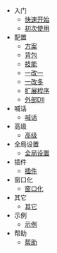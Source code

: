 - 入门
  - [快速开始](/README "魔兽争霸3改键SuWar3Tools - 快速开始")
  - [初次使用](/guide "魔兽争霸3改键SuWar3Tools - 初次使用")
- 配置
  - [方案](/plan "魔兽争霸3改键SuWar3Tools - 方案")
  - [背包](/inventory "魔兽争霸3改键SuWar3Tools - 背包")
  - [技能](/spells "魔兽争霸3改键SuWar3Tools - 技能")
  - [一改一](/one2one "魔兽争霸3改键SuWar3Tools - 一改一")
  - [一改多](/one2more "魔兽争霸3改键SuWar3Tools - 一改多")
  - [扩展程序](/extexe "魔兽争霸3改键SuWar3Tools - 扩展程序")
  - [外部Dll](/extdll "魔兽争霸3改键SuWar3Tools - 外部Dll")
- 喊话
  - [喊话](/msg "魔兽争霸3改键SuWar3Tools - 喊话")
- 高级
  - [高级](/advance "魔兽争霸3改键SuWar3Tools - 高级")
- 全局设置
  - [全局设置](/global "魔兽争霸3改键SuWar3Tools - 全局设置")
- 插件
  - [插件](/plugin "魔兽争霸3改键SuWar3Tools - 插件")
- 窗口化
  - [窗口化](/window "魔兽争霸3改键SuWar3Tools - 窗口化")
- 其它
  - [其它](/others "魔兽争霸3改键SuWar3Tools - 其它")
- 示例
  - [示例](/example "魔兽争霸3改键SuWar3Tools - 示例")
- 帮助
  - [帮助](/help "魔兽争霸3改键SuWar3Tools - 帮助")
